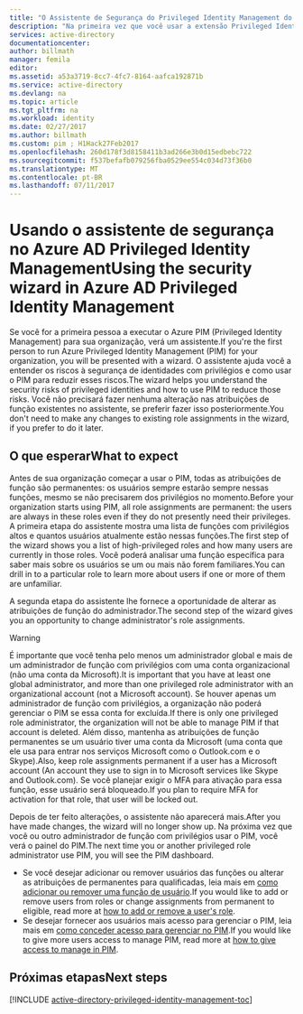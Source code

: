 ```yaml
---
title: "O Assistente de Segurança do Privileged Identity Management do Azure AD"
description: "Na primeira vez que você usar a extensão Privileged Identity Management do Azure Active Directory, verá um assistente de segurança. Este artigo descreve as etapas para usar o assistente."
services: active-directory
documentationcenter: 
author: billmath
manager: femila
editor: 
ms.assetid: a53a3719-8cc7-4fc7-8164-aafca192871b
ms.service: active-directory
ms.devlang: na
ms.topic: article
ms.tgt_pltfrm: na
ms.workload: identity
ms.date: 02/27/2017
ms.author: billmath
ms.custom: pim ; H1Hack27Feb2017
ms.openlocfilehash: 260d178f3d8158411b3ad266e3b0d15edbebc722
ms.sourcegitcommit: f537befafb079256fba0529ee554c034d73f36b0
ms.translationtype: MT
ms.contentlocale: pt-BR
ms.lasthandoff: 07/11/2017
---
```

# <a name="using-the-security-wizard-in-azure-ad-privileged-identity-management"></a><span data-ttu-id="46644-104">Usando o assistente de segurança no Azure AD Privileged Identity Management</span><span class="sxs-lookup"><span data-stu-id="46644-104">Using the security wizard in Azure AD Privileged Identity Management</span></span> 
<span data-ttu-id="46644-105">Se você for a primeira pessoa a executar o Azure PIM (Privileged Identity Management) para sua organização, verá um assistente.</span><span class="sxs-lookup"><span data-stu-id="46644-105">If you're the first person to run Azure Privileged Identity Management (PIM) for your organization, you will be presented with a wizard.</span></span> <span data-ttu-id="46644-106">O assistente ajuda você a entender os riscos à segurança de identidades com privilégios e como usar o PIM para reduzir esses riscos.</span><span class="sxs-lookup"><span data-stu-id="46644-106">The wizard helps you understand the security risks of privileged identities and how to use PIM to reduce those risks.</span></span> <span data-ttu-id="46644-107">Você não precisará fazer nenhuma alteração nas atribuições de função existentes no assistente, se preferir fazer isso posteriormente.</span><span class="sxs-lookup"><span data-stu-id="46644-107">You don't need to make any changes to existing role assignments in the wizard, if you prefer to do it later.</span></span>

## <a name="what-to-expect"></a><span data-ttu-id="46644-108">O que esperar</span><span class="sxs-lookup"><span data-stu-id="46644-108">What to expect</span></span>
<span data-ttu-id="46644-109">Antes de sua organização começar a usar o PIM, todas as atribuições de função são permanentes: os usuários sempre estarão sempre nessas funções, mesmo se não precisarem dos privilégios no momento.</span><span class="sxs-lookup"><span data-stu-id="46644-109">Before your organization starts using PIM, all role assignments are permanent: the users are always in these roles even if they do not presently need their privileges.</span></span>  <span data-ttu-id="46644-110">A primeira etapa do assistente mostra uma lista de funções com privilégios altos e quantos usuários atualmente estão nessas funções.</span><span class="sxs-lookup"><span data-stu-id="46644-110">The first step of the wizard shows you a list of high-privileged roles and how many users are currently in those roles.</span></span> <span data-ttu-id="46644-111">Você poderá analisar uma função específica para saber mais sobre os usuários se um ou mais não forem familiares.</span><span class="sxs-lookup"><span data-stu-id="46644-111">You can drill in to a particular role to learn more about users if one or more of them are unfamiliar.</span></span>

<span data-ttu-id="46644-112">A segunda etapa do assistente lhe fornece a oportunidade de alterar as atribuições de função do administrador.</span><span class="sxs-lookup"><span data-stu-id="46644-112">The second step of the wizard gives you an opportunity to change administrator's role assignments.</span></span>  

> [!WARNING]
> <span data-ttu-id="46644-113">É importante que você tenha pelo menos um administrador global e mais de um administrador de função com privilégios com uma conta organizacional (não uma conta da Microsoft).</span><span class="sxs-lookup"><span data-stu-id="46644-113">It is important that you have at least one global administrator, and more than one privileged role administrator with an organizational account (not a Microsoft account).</span></span> <span data-ttu-id="46644-114">Se houver apenas um administrador de função com privilégios, a organização não poderá gerenciar o PIM se essa conta for excluída.</span><span class="sxs-lookup"><span data-stu-id="46644-114">If there is only one privileged role administrator, the organization will not be able to manage PIM if that account is deleted.</span></span>
> <span data-ttu-id="46644-115">Além disso, mantenha as atribuições de função permanentes se um usuário tiver uma conta da Microsoft (uma conta que ele usa para entrar nos serviços Microsoft como o Outlook.com e o Skype).</span><span class="sxs-lookup"><span data-stu-id="46644-115">Also, keep role assignments permanent if a user has a Microsoft account (An account they use to sign in to Microsoft services like Skype and Outlook.com).</span></span> <span data-ttu-id="46644-116">Se você planejar exigir o MFA para ativação para essa função, esse usuário será bloqueado.</span><span class="sxs-lookup"><span data-stu-id="46644-116">If you plan to require MFA for activation for that role, that user will be locked out.</span></span>
> 
> 

<span data-ttu-id="46644-117">Depois de ter feito alterações, o assistente não aparecerá mais.</span><span class="sxs-lookup"><span data-stu-id="46644-117">After you have made changes, the wizard will no longer show up.</span></span> <span data-ttu-id="46644-118">Na próxima vez que você ou outro administrador de função com privilégios usar o PIM, você verá o painel do PIM.</span><span class="sxs-lookup"><span data-stu-id="46644-118">The next time you or another privileged role administrator use PIM, you will see the PIM dashboard.</span></span>  

* <span data-ttu-id="46644-119">Se você desejar adicionar ou remover usuários das funções ou alterar as atribuições de permanentes para qualificadas, leia mais em [como adicionar ou remover uma função de usuário](active-directory-privileged-identity-management-how-to-add-role-to-user.md).</span><span class="sxs-lookup"><span data-stu-id="46644-119">If you would like to add or remove users from roles or change assignments from permanent to eligible, read more at [how to add or remove a user's role](active-directory-privileged-identity-management-how-to-add-role-to-user.md).</span></span>
* <span data-ttu-id="46644-120">Se desejar fornecer aos usuários mais acesso para gerenciar o PIM, leia mais em [como conceder acesso para gerenciar no PIM](active-directory-privileged-identity-management-how-to-give-access-to-pim.md).</span><span class="sxs-lookup"><span data-stu-id="46644-120">If you would like to give more users access to manage PIM, read more at [how to give access to manage in PIM](active-directory-privileged-identity-management-how-to-give-access-to-pim.md).</span></span>

## <a name="next-steps"></a><span data-ttu-id="46644-121">Próximas etapas</span><span class="sxs-lookup"><span data-stu-id="46644-121">Next steps</span></span>
[!INCLUDE [active-directory-privileged-identity-management-toc](../../includes/active-directory-privileged-identity-management-toc.md)]

